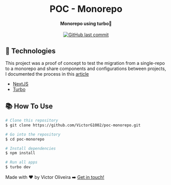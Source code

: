 <h1 align="center">
<br>
   POC - Monorepo
  
</h1>

<h4 align="center">
  Monorepo using turbo🚀
</h4>
<p align="center">
 


  <a href="https://github.com/VictorG1002/poc-monorepo/commits/master">
    <img alt="GitHub last commit" src="https://img.shields.io/github/last-commit/VictorG1002/poc-monorepo.svg">
  </a>
  
</p>


## 🚀 Technologies

This project was a proof of concept to test the migration from a single-repo to a monorepo and share components and configurations between projects, I documented the process in this [article](https://dev.to/victorg1002/how-to-migrate-your-single-repo-to-a-monorepo-446a)

-  [NextJS](https://nextjs.org/)
-  [Turbo](https://turbo.build/repo)


##  📚 How To Use



```bash
# Clone this repository
$ git clone https://github.com/VictorG1002/poc-monorepo.git

# Go into the repository
$ cd poc-monorepo

# Install dependencies
$ npm install

# Run all apps
$ turbo dev
```



Made with ♥ by Victor Oliveira ➡️ [Get in touch!](https://www.linkedin.com/in/victoroliveira-/)
